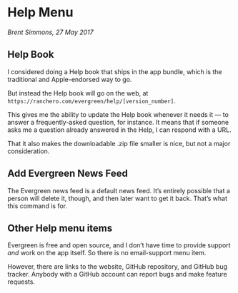# Help Menu

_Brent Simmons, 27 May 2017_

## Help Book

I considered doing a Help book that ships in the app bundle, which is the traditional and Apple-endorsed way to go.

But instead the Help book will go on the web, at `https://ranchero.com/evergreen/help/[version_number]`.

This gives me the ability to update the Help book whenever it needs it — to answer a frequently-asked question, for instance. It means that if someone asks me a question already answered in the Help, I can respond with a URL.

That it also makes the downloadable .zip file smaller is nice, but not a major consideration.

## Add Evergreen News Feed

The Evergreen news feed is a default news feed. It’s entirely possible that a person will delete it, though, and then later want to get it back. That’s what this command is for.

## Other Help menu items

Evergreen is free and open source, and I don’t have time to provide support *and* work on the app itself. So there is no email-support menu item.

However, there are links to the website, GitHub repository, and GitHub bug tracker. Anybody with a GitHub account can report bugs and make feature requests.


